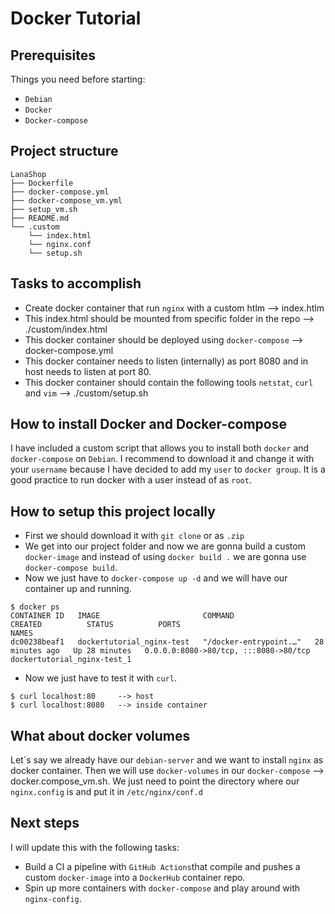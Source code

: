 # Docker Tutorial

## Prerequisites
Things you need before starting:
* `Debian`
* `Docker`
* `Docker-compose`

## Project structure
```
LanaShop
├── Dockerfile
├── docker-compose.yml
├── docker-compose_vm.yml
├── setup_vm.sh
├── README.md
└── .custom
    └── index.html
    └── nginx.conf
    └── setup.sh
```
## Tasks to accomplish
- Create docker container that run `nginx` with a custom htlm --> index.htlm
- This index.html should be mounted from specific folder in the repo --> ./custom/index.html
- This docker container should be deployed using `docker-compose` --> docker-compose.yml
- This docker container needs to listen (internally) as port 8080 and in host needs to listen at port 80.
- This docker container should contain the following tools `netstat`, `curl` and `vim` --> ./custom/setup.sh

## How to install Docker and Docker-compose
I have included a custom script that allows you to install both `docker` and `docker-compose` on `Debian`.
I recommend to download it and change it with your `username` because I have decided to add my `user` to `docker group`. It is a good practice to run docker with a user instead of as `root`.

## How to setup this project locally
- First we should download it with `git clone` or as `.zip`
- We get into our project folder and now we are gonna build a custom `docker-image` and instead of using `docker build .` we are gonna use `docker-compose build`. 
- Now we just have to `docker-compose up -d` and we will have our container up and running.
````
$ docker ps
CONTAINER ID   IMAGE                       COMMAND                  CREATED          STATUS          PORTS                                   NAMES
dc00238beaf1   dockertutorial_nginx-test   "/docker-entrypoint.…"   28 minutes ago   Up 28 minutes   0.0.0.0:8080->80/tcp, :::8080->80/tcp   dockertutorial_nginx-test_1
````
- Now we just have to test it with `curl`.
````
$ curl localhost:80     --> host
$ curl localhost:8080   --> inside container
````
## What about docker volumes
Let´s say we already have our `debian-server` and we want to install `nginx` as docker container. Then we will use `docker-volumes` in our `docker-compose` --> docker.compose_vm.sh. We just need to point the directory where our `nginx.config` is and put it in `/etc/nginx/conf.d`

## Next steps
I will update this with the following tasks:
- Build a CI a pipeline with `GitHub Actions`that compile and pushes a custom `docker-image` into a `DockerHub` container repo.
-  Spin up more containers with `docker-compose` and play around with `nginx-config`.
